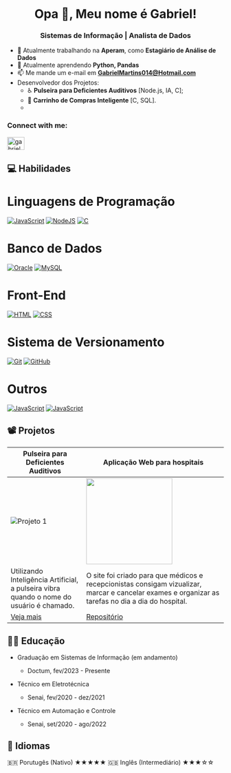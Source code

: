 <h1 align="center">Opa 👋, Meu nome é Gabriel!</h1>
<h3 align="center">Sistemas de Informação | Analista de Dados</h3>

- 🔭 Atualmente trabalhando na **Aperam**, como **Estagiário de Análise de Dados**
- 🌱 Atualmente aprendendo **Python, Pandas**
- 📫 Me mande um e-mail em **GabrielMartins014@Hotmail.com**
- Desenvolvedor dos Projetos:
    - ♿ **Pulseira para Deficientes Auditivos** [Node.js, IA, C];
    - 🛒 **Carrinho de Compras Inteligente** [C, SQL].
    - 

<h3 align="left">Connect with me:</h3>
<p align="left">
<a href="https://linkedin.com/in/gabrielgcmartins" target="blank"><img align="center" src="https://raw.githubusercontent.com/rahuldkjain/github-profile-readme-generator/master/src/images/icons/Social/linked-in-alt.svg" alt="gabrielgcmartins" height="30" width="40" /></a>
</p>

## 💻 Habilidades
# Linguagens de Programação 
[![JavaScript](https://img.shields.io/badge/Java-Script?logo=javascript)](#)
[![NodeJS](https://img.shields.io/badge/Node.JS-green?logo=node.js)](#)
[![C](https://img.shields.io/badge/C-white?logo=C)](#)
# Banco de Dados
[![Oracle](https://img.shields.io/badge/Oracle-red?logo=oracle)](#)
[![MySQL](https://img.shields.io/badge/MySQL-cor?logo=mysql)](#)
# Front-End
[![HTML](https://img.shields.io/badge/HTML-blue?logo=html5)](#)
[![CSS](https://img.shields.io/badge/CSS-blue?logo=css3)](#)
# Sistema de Versionamento
[![Git](https://img.shields.io/badge/Git-white?logo=git)](#)
[![GitHub](https://img.shields.io/badge/GitHub-black?logo=github)](#)
# Outros
[![JavaScript](https://img.shields.io/badge/texto-cor?logo=logo)](#)
[![JavaScript](https://img.shields.io/badge/texto-cor?logo=logo)](#)

## 📽️ Projetos


<div align="center">
  
| Pulseira para Deficientes Auditivos | Aplicação Web para hospitais |
|---|---|
| ![Projeto 1](https://gabsmart.github.io/Meu-Portfolio/img/pulseira-3g2a.jpg) | <img src="https://placeholder.com/200x200" width="200"> |
| Utilizando Inteligência Artificial, a pulseira vibra quando o nome do usuário é chamado. | O site foi criado para que médicos e recepcionistas consigam vizualizar, marcar e cancelar exames e organizar as tarefas no dia a dia do hospital. |
| [Veja mais](https://youtu.be/VEpF0n9gDc4) | [Repositório](https://github.com/) |

</div>

## 👨‍🎓 Educação
- Graduação em Sistemas de Informação (em andamento)
  - Doctum, fev/2023 - Presente

- Técnico em Eletrotécnica
  - Senai, fev/2020 - dez/2021 

- Técnico em Automação e Controle
  - Senai, set/2020 - ago/2022

## 🎌 Idiomas

🇧🇷 Porutugês (Nativo) ★★★★★
🇬🇧 Inglês (Intermediário) ★★★☆☆
